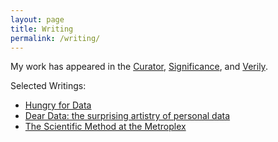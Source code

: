 ```yaml
---
layout: page
title: Writing 
permalink: /writing/
---
```


My work has appeared in the [Curator](http://www.curatormagazine.com/author/rachel-lynne-wilkerson/), [Significance](http://www.rss.org.uk/RSS/Publications/Significance/RSS/Publications/Significance_sub/Significance.aspx?hkey=b75bac40-bd86-4939-b3df-3c04d21481e4), and [Verily](https://verilymag.com/author/rwilkerson).

Selected Writings: 
- [Hungry for Data](https://rss.onlinelibrary.wiley.com/doi/abs/10.1111/j.1740-9713.2016.00981.x)
- [Dear Data: the surprising artistry of personal data](http://www.curatormagazine.com/rachel-lynne-wilkerson/dear-data-the-surprising-artistry-of-personal-data/)
- [The Scientific Method at the Metroplex](http://www.curatormagazine.com/rachel-lynne-wilkerson/the-scientific-method-at-the-metroplex/)
